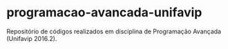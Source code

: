 # programacao-avancada-unifavip
Repositório de códigos realizados em disciplina de Programação Avançada (Unifavip 2016.2).
